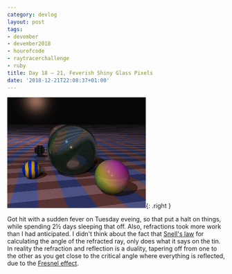 ```yaml
---
category: devlog
layout: post
tags:
- devember
- devember2018
- hourofcode
- raytracerchallenge
- ruby
title: Day 18 – 21, Feverish Shiny Glass Pixels
date: '2018-12-21T22:08:37+01:00'
---
```

![Shiny Glass Pixels](/img/2018/12/refractions.png){: .right }

Got hit with a sudden fever on Tuesday eveing, so that put a halt on things, while spending 2½ days sleeping that off. Also, refractions took more work than I had anticipated. I didn't think about the fact that [Snell's law][] for calculating the angle of the refracted ray, only does what it says on the tin. In reality the refraction and reflection is a duality, tapering off from one to the other as you get close to the critical angle where everything is reflected, due to the [Fresnel effect][].

[Snell's law]: https://en.wikipedia.org/wiki/Snell's_law
[Fresnel effect]: https://en.wikipedia.org/wiki/Fresnel_equations
